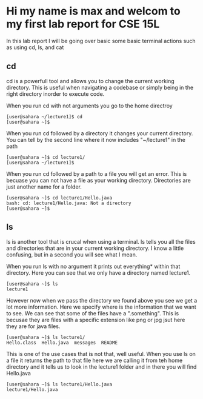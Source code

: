 # Hi my name is max and welcom to my first lab report for CSE 15L

In this lab report I will be going over basic some basic terminal actions such as using cd, ls, and cat



## cd

cd is a powerfull tool and allows you to change the current working directory. This is useful when navigating a codebase or simply being in the right directory inorder to execute code.

When you run cd with not arguments you go to the home directroy


```
[user@sahara ~/lecture1]$ cd
[user@sahara ~]$ 
```

When you run cd followed by a directory it changes your current directory. You can tell by the second line where it now includes "~/lecture1" in the path

```
[user@sahara ~]$ cd lecture1/
[user@sahara ~/lecture1]$ 
```
When you run cd followed by a path to a file you will get an error. This is becuase you can not have a file as your working directory. Directories are just another name for a folder.

```
[user@sahara ~]$ cd lecture1/Hello.java
bash: cd: lecture1/Hello.java: Not a directory
[user@sahara ~]$ 
```

## ls

ls is another tool that is crucal when using a terminal. ls tells you all the files and directories that are in your current working directory. I know a little confusing, but in a second you will see what I mean.

When you run ls with no argument it prints out everything* within that directory. Here you can see that we only have a directory named lecture1.
```
[user@sahara ~]$ ls
lecture1
```

However now when we pass the directory we found above you see we get a lot more information. Here we specify where is the information that we want to see. We can see that some of the files have a ".something". This is becusae they are files with a specific extension like png or jpg jsut here they are for java files. 

```
[user@sahara ~]$ ls lecture1/
Hello.class  Hello.java  messages  README
```

This is one of the use cases that is not that, well useful. When you use ls on a file it returns the path to that file here we are calling it from teh home directory and it tells us to look in the lecture1 folder and in there you will find Hello.java

```
[user@sahara ~]$ ls lecture1/Hello.java
lecture1/Hello.java
```
